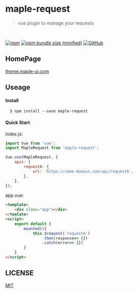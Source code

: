 # maple-request

> vue plugin to manage your requests

<br/>

[![npm](https://img.shields.io/npm/v/maple-request.svg?logo=npm)](https://www.npmjs.com/package/maple-request)  [![npm bundle size (minified)](https://img.shields.io/bundlephobia/min/maple-request.svg)](https://www.npmjs.com/package/maple-request) [![GitHub](https://img.shields.io/github/license/Fonigle/maple-request.svg)](https://github.com/Fonigle/maple-request)

## HomePage

[theme.maple-ui.com](http://request.maple-ui.com)

## Useage

#### Install

```shell
  $ npm install --save maple-request
```

#### Quick Start

index.js:

```js
import Vue from 'vue';
import MapleRequest from 'maple-request';

Vue.use(MapleRequest, {
    apis: {
        requestA: {
            url: 'https://some-domain.com/api/requestA',
        },
    },
});
```

app.vue:

```html
<template>
    <div class="app"></div>
</temlate>
<script>
    export default {
        mounted(){
            this.$request('requestA')
                .then(response=> {})
                .catch(error=> {})
        }
    }
</script>
```

## LICENSE

[MIT](https://github.com/Fonigle/maple-request/blob/master/LICENSE)
